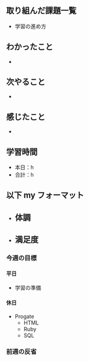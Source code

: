 ## 取り組んだ課題一覧

- 学習の進め方

## わかったこと

- 

## 次やること

- 

## 感じたこと

- 

## 学習時間

- 本日：h
- 合計：h

## 以下 my フォーマット

- 体調
  - 
- 満足度
  - 

### 今週の目標

#### 平日

- 学習の準備

#### 休日

- Progate
  - HTML
  - Ruby
  - SQL

### 前週の反省

